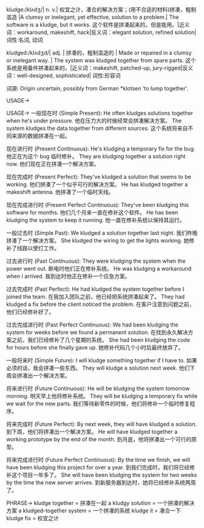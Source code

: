 kludge:/klʌdʒ/| n. v.| 权宜之计，凑合的解决方案；(用不合适的材料)拼凑，粗制滥造 |A clumsy or inelegant, yet effective, solution to a problem.|  The software is a kludge, but it works. 这个软件是拼凑起来的，但是能用。|近义词：workaround, makeshift, hack|反义词：elegant solution, refined solution|词性:名词, 动词

kludged:/klʌdʒd/| adj. |  拼凑的，粗制滥造的 | Made or repaired in a clumsy or inelegant way. | The system was kludged together from spare parts.  这个系统是用备件拼凑起来的。|近义词：makeshift, patched-up, jury-rigged|反义词：well-designed, sophisticated| 词性:形容词

词源:  Origin uncertain, possibly from German *klotsen 'to lump together'.

USAGE->

USAGE->
一般现在时 (Simple Present):
He often kludges solutions together when he's under pressure.  他在压力大的时候经常会拼凑解决方案。
The system kludges the data together from different sources. 这个系统将来自不同来源的数据拼凑在一起。

现在进行时 (Present Continuous):
He's kludging a temporary fix for the bug. 他正在为这个 bug 临时修补。
They are kludging together a solution right now. 他们现在正在拼凑一个解决方案。


现在完成时 (Present Perfect):
They've kludged a solution that seems to be working. 他们拼凑了一个似乎可行的解决方案。
He has kludged together a makeshift antenna. 他拼凑了一个临时天线。


现在完成进行时 (Present Perfect Continuous):
They've been kludging this software for months. 他们几个月来一直在修补这个软件。
He has been kludging the system to keep it running. 他一直在修补系统以保持其运行。


一般过去时 (Simple Past):
We kludged a solution together last night. 我们昨晚拼凑了一个解决方案。
She kludged the wiring to get the lights working. 她修补了线路以使灯工作。


过去进行时 (Past Continuous):
They were kludging the system when the power went out.  断电时他们正在修补系统。
He was kludging a workaround when I arrived. 我到达时他正在修补一个应急方案。


过去完成时 (Past Perfect):
He had kludged the system together before I joined the team. 在我加入团队之前，他已经把系统拼凑起来了。
They had kludged a fix before the client noticed the problem. 在客户注意到问题之前，他们已经修补好了。


过去完成进行时 (Past Perfect Continuous):
We had been kludging the system for weeks before we found a permanent solution. 在找到永久解决方案之前，我们已经修补了几个星期的系统。
She had been kludging the code for hours before she finally gave up. 她修补代码几个小时后最终放弃了。


一般将来时 (Simple Future):
I will kludge something together if I have to. 如果必须的话，我会拼凑一些东西。
They will kludge a solution next week.  他们下周会拼凑出一个解决方案。


将来进行时 (Future Continuous):
He will be kludging the system tomorrow morning. 明天早上他将修补系统。
They will be kludging a temporary fix while we wait for the new parts. 我们等待新零件的时候，他们将修补一个临时修复程序。


将来完成时 (Future Perfect):
By next week, they will have kludged a solution. 到下周，他们将拼凑出一个解决方案。
He will have kludged together a working prototype by the end of the month.  到月底，他将拼凑出一个可行的原型。


将来完成进行时 (Future Perfect Continuous):
By the time we finish, we will have been kludging this project for over a year.  到我们完成时，我们将已经修补这个项目一年多了。
She will have been kludging the system for two weeks by the time the new server arrives.  到新服务器到达时，她将已经修补系统两周了。


PHRASE->
kludge together = 拼凑在一起
a kludgy solution = 一个拼凑的解决方案
a kludged-together system = 一个拼凑的系统
kludge it = 凑合一下
kludge fix = 权宜之计


